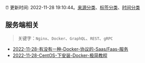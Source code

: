 :alarm_clock: 更新时间: 2022-11-28 19:10:44。[来源分类](../README.md)、[标签分类](../TAGS.md)、[时间分类](../TIMELINE.md)

## 服务端相关


> 关键字：`Nginx`、`Docker`、`GraphQL`、`REST`、`gRPC`



- [2022-11-28-有没有一种-Docker-协议的-Saas/Faas-服务](https://www.v2ex.com/t/898641) 
- [2022-11-28-CentOS-下安装-Docker-极简教程](https://toutiao.io/k/t9yi9em) 